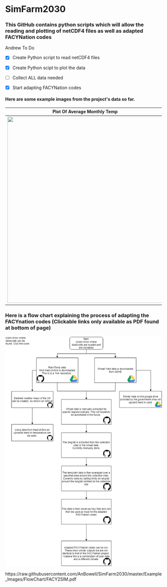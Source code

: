 
# SimFarm2030

### This GitHub contains python scripts which will allow the reading and plotting of netCDF4 files as well as adapted FACYNation codes 




Andrew To Do 
- [x] Create Python script to read netCDF4 files
- [x] Create Python scipt to plot the data 
- [ ] Collect ALL data needed       
- [x] Start adapting FACYNation codes 



#### Here are some example images from the project's data so far. 



Plot Of Average Monthly Temp | Plot Of Daily Rainfall
------------ | -------------
<img src="https://raw.githubusercontent.com/AnBowell/SimFarm2030/master/Example_Images/month_temps.gif" width="500" height="600">| <img src="https://raw.githubusercontent.com/AnBowell/SimFarm2030/master/Example_Images/day_rain.gif" width="500" height="600">

### Here is a flow chart explaining the process of adapting the FACYnation codes (Clickable links only available as PDF found at bottom of page)
<p align="center">
<img src="https://raw.githubusercontent.com/AnBowell/SimFarm2030/master/Example_Images/FlowChart/f2s.png">
</p>
https://raw.githubusercontent.com/AnBowell/SimFarm2030/master/Example_Images/FlowChart/FACY2SIM.pdf




